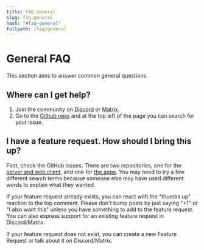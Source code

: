 ```yaml
---
title: FAQ General
slug: faq-general
hash: "#faq-general"
fullpath: /faq/general
---
```


# General FAQ
This section aims to answer common general questions.

## Where can I get help?

1. Join the community on [Discord](https://discord.gg/HQgCbd6E75) or [Matrix](https://matrix.to/#/#audiobookshelf:matrix.org).
2. Go to the [Github repo](https://github.com/advplyr/audiobookshelf) and at the top left of the page you can search for your issue.

## I have a feature request. How should I bring this up?

First, check the GitHub issues. There are two repositories, one for the [server and web client](https://github.com/advplyr/audiobookshelf), and one for [the apps](https://github.com/advplyr/audiobookshelf-app).
You may need to try a few different search terms because someone else may have used different words to explain what they wanted.

If your feature request already exists, you can react with the "thumbs up" reaction to the top comment.
Please don't bump posts by just saying "+1" or "I also want this" unless you have something to add to the feature request.
You can also express support for an existing feature request in Discord/Matrix.

If your feature request does not exist, you can create a new Feature Request or talk about it on Discord/Matrix.


